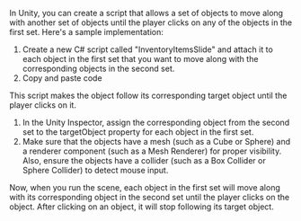 In Unity, you can create a script that allows a set of objects to move along with another set of objects until the player clicks on any 
of the objects in the first set. Here's a sample implementation:

1. Create a new C# script called "InventoryItemsSlide" and attach it to each object in the first set that you want to move along with 
the corresponding objects in the second set.
2. Copy and paste code

This script makes the object follow its corresponding target object until the player clicks on it.

1. In the Unity Inspector, assign the corresponding object from the second set to the targetObject property for each object in the
first set.
2. Make sure that the objects have a mesh (such as a Cube or Sphere) and a renderer component (such as a Mesh Renderer) for proper 
visibility. Also, ensure the objects have a collider (such as a Box Collider or Sphere Collider) to detect mouse input.

Now, when you run the scene, each object in the first set will move along with its corresponding object in the second set until 
the player clicks on the object. After clicking on an object, it will stop following its target object.
